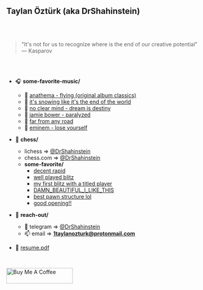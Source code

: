 ## Taylan Öztürk (aka DrShahinstein)

<br></br>

> "It's not for us to recognize where is the end of our creative potential" — Kasparov

<br></br>

- 🎧 **some-favorite-music/**
  - 🎵 [anathema - flying (original album classics)](https://www.youtube.com/watch?v=iWPQNLeYoKg)
  - 🎵 [it's snowing like it's the end of the world](https://youtu.be/kFUeijXc0iw)
  - 🎵 [no clear mind - dream is destiny](https://www.youtube.com/watch?v=Jj1sa0jay4c)
  - 🎵 [jamie bower - paralyzed](https://www.youtube.com/watch?v=Dq_bP6H_InI)
  - 🎵 [far from any road](https://youtu.be/TRJ_s2G76Hg?si=vnEg-wFsHodA6GPM)
  - 🎵 [eminem - lose yourself](https://www.youtube.com/watch?v=xFYQQPAOz7Y)

- 👑 **chess/**
  - lichess => [@DrShahinstein](https://lichess.org/@/DrShahinstein)
  - chess.com => [@DrShahinstein](https://www.chess.com/member/drshahinstein)
  - **some-favorite/**
    - [decent rapid](https://lichess.org/TdAA6VgCzZbu)
    - [well played blitz](https://www.chess.com/game/live/125272787847)
    - [my first blitz with a titled player](https://lichess.org/HM3nFCeDiVyP)
    - [DAMN_BEAUTIFUL_I_LIKE_THIS](https://www.chess.com/game/live/125432309311)
    - [best pawn structure lol](https://lichess.org/seC0ULBp)
    - [good opening!!](https://www.chess.com/game/143863698262)
- 📁 **reach-out/**
  - 🔗 telegram => [@DrShahinstein](https://t.me/DrShahinstein)
  - 📫 email => **1taylanozturk@protonmail.com**
- 📝 [resume.pdf](https://flowcv.com/resume/4qlsssbbu2)


<br/>


<a href="https://www.buymeacoffee.com/DrShahinstein" target="_blank"><img src="https://cdn.buymeacoffee.com/buttons/default-orange.png" alt="Buy Me A Coffee" height="41" width="174"></a>
